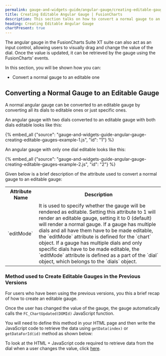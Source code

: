 ```yaml
---
permalink: gauge-and-widgets-guide/angular-gauge/creating-editable-gauges.html
title: Creating Editable Angular Gauge | FusionCharts
description: This section talks on how to convert a normal gauge to an editable one.
heading: Creating Editable Angular Gauge
chartPresent: true
---
```


The angular gauge in the FusionCharts Suite XT suite can also act as an input control, allowing users to visually drag and change the value of the dial. Once the value is updated, it can be retrieved by the gauge using the FusionCharts’ events.

In this section, you will be shown how you can:

* Convert a normal gauge to an editable one

## Converting a Normal Gauge to an Editable Gauge

A normal angular gauge can be converted to an editable gauge by converting all its dials to editable ones or just specific ones.

An angular gauge with two dials converted to an editable gauge with both dials editable looks like this:

{% embed_all {"source": "gauge-and-widgets-guide-angular-gauge-creating-editable-gauges-example-1.js", "id": "1"} %}

An angular gauge with only one dial editable looks like this:

{% embed_all {"source": "gauge-and-widgets-guide-angular-gauge-creating-editable-gauges-example-2.js", "id": "2"} %}

Given below is a brief description of the attribute used to convert a normal gauge to an editable gauge:

<table>
  <tr>
    <th>Attribute Name</th>
    <th>Description</th>
  </tr>
  <tr>
    <td>`editMode`</td>
    <td>It is used to specify whether the gauge will be rendered as editable. Setting this attribute to 1 will render an editable gauge, setting it to 0 (default) will render a normal gauge. If a gauge has multiple dials and all have them have to be made editable, the `editMode` attribute is defined for the `chart` object. If a gauge has multiple dials and only specific dials have to be made editable, the `editMode` attribute is defined as a part of the `dial` object, which belongs to the `dials` object.</td>
  </tr>
</table>


### Method used to Create Editable Gauges in the Previous Versions

For users who have been using the previous versions, you this a brief recap of how to create an editable gauge.

Once the user has changed the value of the gauge, the gauge automatically calls the `FC_ChartUpdated(DOMId)` JavaScript function.

You will need to define this method in your HTML page and then write the JavaScript code to retrieve the data using `getData(index)` or `getDataForId(id)` method as shown below:

To look at the HTML + JavaScript code required to retrieve data from the dial when a user changes the value, click [here](http://docs.fusioncharts.com/widgets/Contents/Angular/Edit.html).